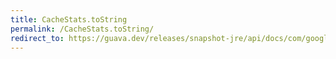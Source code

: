 ```yaml
---
title: CacheStats.toString
permalink: /CacheStats.toString/
redirect_to: https://guava.dev/releases/snapshot-jre/api/docs/com/google/common/cache/CacheStats.html#toString--
---
```

